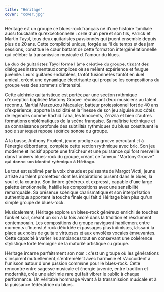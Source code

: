 ```yaml
---
title: "Héritage"
cover: "cover.jpg"
---
```


Héritage est un groupe de blues-rock français né d'une histoire familiale aussi touchante qu'exceptionnelle : celle d'un
père et son fils, Patrick et Martin Tayol, tous deux guitaristes passionnés qui jouent ensemble depuis plus de 20 ans.
Cette complicité unique, forgée au fil du temps et des jam sessions, constitue le cœur battant de cette formation
intergénérationnelle qui célèbre la transmission musicale et l'amour du blues.

Le duo de guitaristes Tayol forme l'âme créative du groupe, tissant des dialogues instrumentaux complices où se mêlent
expérience et fougue juvénile. Leurs guitares endiablées, tantôt fusionnelles tantôt en duel amical, créent une
dynamique électrisante qui propulse les compositions du groupe vers des sommets d'intensité.

Cette alchimie guitaristique est portée par une section rythmique d'exception baptisée Martony Groove, réunissant deux
musiciens au talent reconnu. Martial Marzoukou Macauley, batteur professionnel fort de 40 ans d'expérience, apporte la
solidité et la finesse de son jeu aiguisé aux côtés de légendes comme Rachid Taha, les Innocents, Zenzila et bien
d'autres formations emblématiques de la scène française. Sa maîtrise technique et sa connaissance profonde des
subtilités rythmiques du blues constituent le socle sur lequel repose l'édifice sonore du groupe.

À la basse, Anthony Prudent, jeune prodige au groove percutant et à l'énergie débordante, complète cette section
rythmique avec brio. Son jeu moderne et incisif apporte une fraîcheur et une puissance qui font merveille dans l'univers
blues-rock du groupe, créant ce fameux "Martony Groove" qui donne son identité rythmique à Héritage.

Le tout est sublimé par la voix chaude et puissante de Margot Viotti, jeune artiste au talent prometteur dont les
inspirations puisent dans le blues, la soul et la country. Son timbre généreux et expressif, capable d'une large palette
émotionnelle, habille les compositions avec une sensibilité remarquable. Sa présence scénique charismatique et son
interprétation authentique apportent la touche finale qui fait d'Héritage bien plus qu'un simple groupe de blues-rock.

Musicalement, Héritage explore un blues-rock généreux enrichi de touches funk et soul, créant un son à la fois ancré
dans la tradition et résolument contemporain. Les compositions du groupe naviguent habilement entre moments d'intensité
rock débridée et passages plus intimistes, laissant la place aux solos de guitare virtuoses et aux envolées vocales
émouvantes. Cette capacité à varier les ambiances tout en conservant une cohérence stylistique forte témoigne de la
maturité artistique du groupe.

Héritage incarne parfaitement son nom : c'est un groupe où les générations s'inspirent mutuellement, s'entremêlent avec
harmonie et s'accordent à l'unisson autour d'une passion commune pour le blues-rock. Cette rencontre entre sagesse
musicale et énergie juvénile, entre tradition et modernité, crée une alchimie rare qui fait vibrer le public à chaque
performance. Un véritable hommage vivant à la transmission musicale et à la puissance fédératrice du blues.
